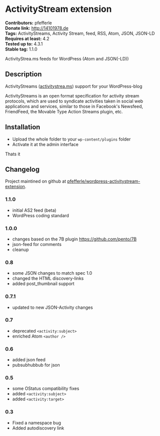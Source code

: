 # ActivityStream extension #
**Contributors:** pfefferle  
**Donate link:** http://14101978.de  
**Tags:** ActivityStreams, Activity Stream, feed, RSS, Atom, JSON, JSON-LD  
**Requires at least:** 4.2  
**Tested up to:** 4.3.1  
**Stable tag:** 1.1.0  

ActivityStrea.ms feeds for WordPress (Atom and JSON(-LD))

## Description ##

ActivityStreams ([activitystrea.ms](http://www.activitystrea.ms)) support for your WordPress-blog

ActivityStreams is an open format specification for activity stream protocols, which are used to syndicate activities taken in social web applications and services, similar to those in Facebook's Newsfeed, FriendFeed, the Movable Type Action Streams plugin, etc.

## Installation ##

* Upload the whole folder to your `wp-content/plugins` folder
* Activate it at the admin interface

Thats it

## Changelog ##

Project maintined on github at
[pfefferle/wordpress-activitystream-extension](https://github.com/pfefferle/wordpress-activitystream-extension/).

### 1.1.0 ###
* initial AS2 feed (beta)
* WordPress coding standard

### 1.0.0 ###
* changes based on the 7B plugin <https://github.com/pento/7B>
* json-feed for comments
* cleanup

### 0.8 ###
* some JSON changes to match spec 1.0
* changed the HTML discovery-links
* added post_thumbnail support

### 0.7.1 ###
* updated to new JSON-Activity changes

### 0.7 ###
* deprecated `<activity:subject>`
* enriched Atom `<author />`

### 0.6 ###
* added json feed
* pubsubhubbub for json

### 0.5 ###
* some OStatus compatibility fixes
* added `<activity:subject>`
* added `<activity:target>`

### 0.3 ###
* Fixed a namespace bug
* Added autodiscovery link
